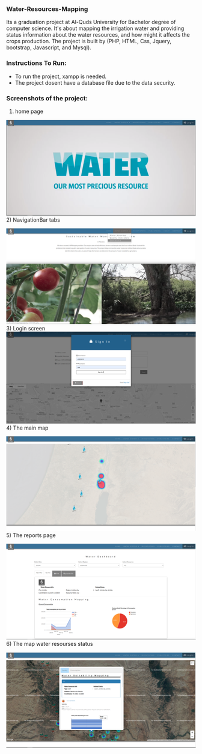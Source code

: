 ### Water-Resources-Mapping
Its a graduation project at Al-Quds University for Bachelor degree of computer science. It's about mapping the irrigation water and providing status information about the water resources, and how might it affects the crops production. The project is built by (PHP, HTML, Css, Jquery, bootstrap, Javascript, and Mysql).

### Instructions To Run:
- To run the project, xampp is needed.
- The project dosent have a database file due to the data security.

### Screenshots of the project:
 1) home page
 
![image](https://github.com/Samaan95/Water-Resources-Mapping/blob/master/Screenshots/Screenshot%20from%202019-04-04%2001-27-41.png)
 2) NavigationBar tabs
 
![image](https://github.com/Samaan95/Water-Resources-Mapping/blob/master/Screenshots/Screenshot%20from%202019-04-04%2001-28-01.png)
 3) Login screen
![image](https://github.com/Samaan95/Water-Resources-Mapping/blob/master/Screenshots/Screenshot%20from%202019-04-04%2001-28-20.png)
 4) The main map
 
![image](https://github.com/Samaan95/Water-Resources-Mapping/blob/master/Screenshots/Screenshot%20from%202019-04-04%2001-28-50.png)
 5) The reports page
 
![image](https://github.com/Samaan95/Water-Resources-Mapping/blob/master/Screenshots/Screenshot%20from%202019-04-04%2001-29-55.png)
 6) The map water resourses status
 
![image](https://github.com/Samaan95/Water-Resources-Mapping/blob/master/Screenshots/Screenshot%20from%202019-04-04%2001-32-04.png)
